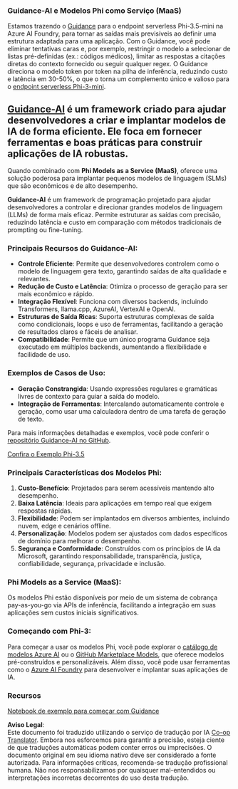 <!--
CO_OP_TRANSLATOR_METADATA:
{
  "original_hash": "bd049872f37c3079c87d4fe17109cea0",
  "translation_date": "2025-07-16T18:17:14+00:00",
  "source_file": "md/01.Introduction/01/01.Guidance.md",
  "language_code": "br"
}
-->
### Guidance-AI e Modelos Phi como Serviço (MaaS)
Estamos trazendo o [Guidance](https://github.com/guidance-ai/guidance) para o endpoint serverless Phi-3.5-mini na Azure AI Foundry, para tornar as saídas mais previsíveis ao definir uma estrutura adaptada para uma aplicação. Com o Guidance, você pode eliminar tentativas caras e, por exemplo, restringir o modelo a selecionar de listas pré-definidas (ex.: códigos médicos), limitar as respostas a citações diretas do contexto fornecido ou seguir qualquer regex. O Guidance direciona o modelo token por token na pilha de inferência, reduzindo custo e latência em 30-50%, o que o torna um complemento único e valioso para o [endpoint serverless Phi-3-mini](https://aka.ms/try-phi3.5mini).

## [**Guidance-AI**](https://github.com/guidance-ai/guidance) é um framework criado para ajudar desenvolvedores a criar e implantar modelos de IA de forma eficiente. Ele foca em fornecer ferramentas e boas práticas para construir aplicações de IA robustas.

Quando combinado com **Phi Models as a Service (MaaS)**, oferece uma solução poderosa para implantar pequenos modelos de linguagem (SLMs) que são econômicos e de alto desempenho.

**Guidance-AI** é um framework de programação projetado para ajudar desenvolvedores a controlar e direcionar grandes modelos de linguagem (LLMs) de forma mais eficaz. Permite estruturar as saídas com precisão, reduzindo latência e custo em comparação com métodos tradicionais de prompting ou fine-tuning.

### Principais Recursos do Guidance-AI:
- **Controle Eficiente**: Permite que desenvolvedores controlem como o modelo de linguagem gera texto, garantindo saídas de alta qualidade e relevantes.
- **Redução de Custo e Latência**: Otimiza o processo de geração para ser mais econômico e rápido.
- **Integração Flexível**: Funciona com diversos backends, incluindo Transformers, llama.cpp, AzureAI, VertexAI e OpenAI.
- **Estruturas de Saída Ricas**: Suporta estruturas complexas de saída como condicionais, loops e uso de ferramentas, facilitando a geração de resultados claros e fáceis de analisar.
- **Compatibilidade**: Permite que um único programa Guidance seja executado em múltiplos backends, aumentando a flexibilidade e facilidade de uso.

### Exemplos de Casos de Uso:
- **Geração Constrangida**: Usando expressões regulares e gramáticas livres de contexto para guiar a saída do modelo.
- **Integração de Ferramentas**: Intercalando automaticamente controle e geração, como usar uma calculadora dentro de uma tarefa de geração de texto.

Para mais informações detalhadas e exemplos, você pode conferir o [repositório Guidance-AI no GitHub](https://github.com/guidance-ai/guidance).

[Confira o Exemplo Phi-3.5](../../../../../code/01.Introduce/guidance.ipynb)

### Principais Características dos Modelos Phi:
1. **Custo-Benefício**: Projetados para serem acessíveis mantendo alto desempenho.
2. **Baixa Latência**: Ideais para aplicações em tempo real que exigem respostas rápidas.
3. **Flexibilidade**: Podem ser implantados em diversos ambientes, incluindo nuvem, edge e cenários offline.
4. **Personalização**: Modelos podem ser ajustados com dados específicos de domínio para melhorar o desempenho.
5. **Segurança e Conformidade**: Construídos com os princípios de IA da Microsoft, garantindo responsabilidade, transparência, justiça, confiabilidade, segurança, privacidade e inclusão.

### Phi Models as a Service (MaaS):
Os modelos Phi estão disponíveis por meio de um sistema de cobrança pay-as-you-go via APIs de inferência, facilitando a integração em suas aplicações sem custos iniciais significativos.

### Começando com Phi-3:
Para começar a usar os modelos Phi, você pode explorar o [catálogo de modelos Azure AI](https://ai.azure.com/explore/models) ou o [GitHub Marketplace Models](https://github.com/marketplace/models), que oferece modelos pré-construídos e personalizáveis. Além disso, você pode usar ferramentas como o [Azure AI Foundry](https://ai.azure.com) para desenvolver e implantar suas aplicações de IA.

### Recursos
[Notebook de exemplo para começar com Guidance](../../../../../code/01.Introduce/guidance.ipynb)

**Aviso Legal**:  
Este documento foi traduzido utilizando o serviço de tradução por IA [Co-op Translator](https://github.com/Azure/co-op-translator). Embora nos esforcemos para garantir a precisão, esteja ciente de que traduções automáticas podem conter erros ou imprecisões. O documento original em seu idioma nativo deve ser considerado a fonte autorizada. Para informações críticas, recomenda-se tradução profissional humana. Não nos responsabilizamos por quaisquer mal-entendidos ou interpretações incorretas decorrentes do uso desta tradução.